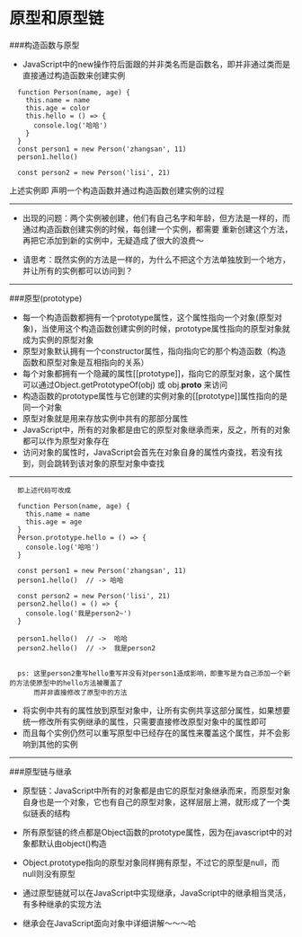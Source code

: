 # 原型和原型链
###构造函数与原型
* JavaScript中的new操作符后面跟的并非类名而是函数名，即并非通过类而是直接通过构造函数来创建实例
```$xslt
  function Person(name, age) {
    this.name = name
    this.age = color
    this.hello = () => {    
      console.log('哈哈')
    }
  }
  const person1 = new Person('zhangsan', 11)
  person1.hello()
  
  const person2 = new Person('lisi', 21)
```
上述实例即 声明一个构造函数并通过构造函数创建实例的过程

------------------------------------------------------------------
* 出现的问题：两个实例被创建，他们有自己名字和年龄，但方法是一样的，而通过构造函数创建实例的时候，每创建一个实例，都需要
重新创建这个方法，再把它添加到新的实例中，无疑造成了很大的浪费～

* 请思考：既然实例的方法是一样的，为什么不把这个方法单独放到一个地方，并让所有的实例都可以访问到？
------------------------------------------------------------------
###原型(prototype)
* 每一个构造函数都拥有一个prototype属性，这个属性指向一个对象(原型对象)，当使用这个构造函数创建实例的时候，prototype属性指向的原型对象就成为实例的原型对象
* 原型对象默认拥有一个constructor属性，指向指向它的那个构造函数（构造函数和原型对象是互相指向的关系）
* 每个对象都拥有一个隐藏的属性[[prototype]]，指向它的原型对象，这个属性可以通过Object.getPrototypeOf(obj) 或 obj.__proto__ 来访问
* 构造函数的prototype属性与它创建的实例对象的[[prototype]]属性指向的是同一个对象
* 原型对象就是用来存放实例中共有的那部分属性
* JavaScript中，所有的对象都是由它的原型对象继承而来，反之，所有的对象都可以作为原型对象存在
* 访问对象的属性时，JavaScript会首先在对象自身的属性内查找，若没有找到，则会跳转到该对象的原型对象中查找
------------------------------------------------------------------
```$xslt
  即上述代码可改成
  
  function Person(name, age) {
    this.name = name
    this.age = age
  }
  Person.prototype.hello = () => {
    console.log('哈哈')
  }
  
  const person1 = new Person('zhangsan', 11)
  person1.hello()  // -> 哈哈
  
  const person2 = new Person('lisi', 21)
  person2.hello() = () => {
    console.log('我是person2~')
  }  
  
  person1.hello()  // ->  哈哈
  person2.hello()  // ->  我是person2
  
  
  ps: 这里person2重写hello重写并没有对person1造成影响，即重写是为自己添加一个新的方法使原型中的hello方法被覆盖了
      而并非直接修改了原型中的方法
```
* 将实例中共有的属性放到原型对象中，让所有实例共享这部分属性，如果想要统一修改所有实例继承的属性，只需要直接修改原型对象中的属性即可
* 而且每个实例仍然可以重写原型中已经存在的属性来覆盖这个属性，并不会影响到其他的实例
------------------------------------------------------------------
###原型链与继承
* 原型链：JavaScript中所有的对象都是由它的原型对象继承而来，而原型对象自身也是一个对象，它也有自己的原型对象，这样层层上溯，就形成了一个类似链表的结构

* 所有原型链的终点都是Object函数的prototype属性，因为在javascript中的对象都默认由object()构造

* Object.prototype指向的原型对象同样拥有原型，不过它的原型是null，而null则没有原型

* 通过原型链就可以在JavaScript中实现继承，JavaScript中的继承相当灵活，有多种继承的实现方法

* 继承会在JavaScript面向对象中详细讲解～～～哈
